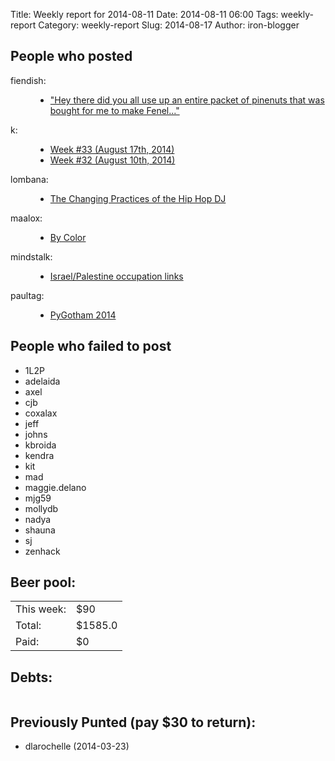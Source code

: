 Title: Weekly report for 2014-08-11
Date: 2014-08-11 06:00
Tags: weekly-report
Category: weekly-report
Slug: 2014-08-17
Author: iron-blogger


<h2>People who posted</h2>
<dl>
<dt><span class="user">fiendish:</span></dt>
<dd>
  <ul>
   <li><a href="http://textsfromharriotte.tumblr.com/post/95062021581">"Hey there did you all use up an entire packet of pinenuts that was bought for me to make Fenel..."</a></li>
  </ul>
</dd>
<dt><span class="user">k:</span></dt>
<dd>
  <ul>
   <li><a href="http://www.googlish.com/?p=107">Week #33 (August 17th, 2014)</a></li>
   <li><a href="http://www.googlish.com/?p=104">Week #32 (August 10th, 2014)</a></li>
  </ul>
</dd>
<dt><span class="user">lombana:</span></dt>
<dd>
  <ul>
   <li><a href="http://andreslombana.net/blog/2014/08/11/the-changing-practices-of-the-hip-hop-dj/">The Changing Practices of the Hip Hop DJ</a></li>
  </ul>
</dd>
<dt><span class="user">maalox:</span></dt>
<dd>
  <ul>
   <li><a href="http://alexose.blogspot.com/2014/08/by-color.html">By Color</a></li>
  </ul>
</dd>
<dt><span class="user">mindstalk:</span></dt>
<dd>
  <ul>
   <li><a href="http://mindstalk.livejournal.com/407181.html">Israel/Palestine occupation links</a></li>
  </ul>
</dd>
<dt><span class="user">paultag:</span></dt>
<dd>
  <ul>
   <li><a href="http://blog.pault.ag/post/94837704633">PyGotham 2014</a></li>
  </ul>
</dd>
</dl>

<h2>People who failed to post</h2>
<ul>
<li class="user">1L2P</li>
<li class="user">adelaida</li>
<li class="user">axel</li>
<li class="user">cjb</li>
<li class="user">coxalax</li>
<li class="user">jeff</li>
<li class="user">johns</li>
<li class="user">kbroida</li>
<li class="user">kendra</li>
<li class="user">kit</li>
<li class="user">mad</li>
<li class="user">maggie.delano</li>
<li class="user">mjg59</li>
<li class="user">mollydb</li>
<li class="user">nadya</li>
<li class="user">shauna</li>
<li class="user">sj</li>
<li class="user">zenhack</li>
</ul>



<h2>Beer pool:</h2>
<table>
  <tr> <td> This week: </td> <td> $90 </td> </tr>
  <tr> <td> Total: </td> <td> $1585.0 </td> </tr>
  <tr> <td> Paid: </td> <td> $0 </td> </tr>
</table>

<h2>Debts:</h2>

<table class="debts">
</table>

<h2>Previously Punted (pay $30 to return):</h2>
<ul>
<li>dlarochelle (2014-03-23)</li>
</ul>
